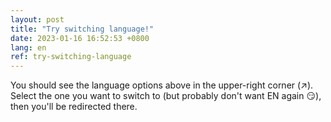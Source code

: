 ```yaml
---
layout: post
title: "Try switching language!"
date: 2023-01-16 16:52:53 +0800
lang: en
ref: try-switching-language
---
```


You should see the language options above in the upper-right corner (↗). Select the one you want to switch to (but probably don't want EN again :smirk:), then you'll be redirected there.
